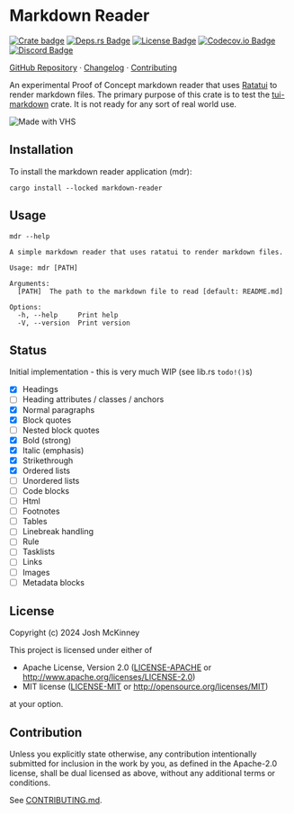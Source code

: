 # Markdown Reader

[![Crate badge]][markdown-reader]
[![Deps.rs Badge]][Dependency Status]
[![License Badge]](../LICENSE-MIT)
[![Codecov.io Badge]][Code Coverage]
[![Discord Badge]][Ratatui Discord]

[GitHub Repository] · [Changelog] · [Contributing]

An experimental Proof of Concept markdown reader that uses [Ratatui] to render markdown files. The
primary purpose of this crate is to test the [tui-markdown] crate. It is not ready for any sort of
real world use.

![Made with VHS](https://vhs.charm.sh/vhs-6Ur5mxqdVTizZxiAmgIjAE.gif)

## Installation

To install the markdown reader application (mdr):

```shell
cargo install --locked markdown-reader
```

## Usage

```shell
mdr --help

A simple markdown reader that uses ratatui to render markdown files.

Usage: mdr [PATH]

Arguments:
  [PATH]  The path to the markdown file to read [default: README.md]

Options:
  -h, --help     Print help
  -V, --version  Print version
```

## Status

Initial implementation - this is very much WIP (see lib.rs `todo!()`s)

- [x] Headings
- [ ] Heading attributes / classes / anchors
- [x] Normal paragraphs
- [x] Block quotes
- [ ] Nested block quotes
- [x] Bold (strong)
- [x] Italic (emphasis)
- [x] Strikethrough
- [x] Ordered lists
- [ ] Unordered lists
- [ ] Code blocks
- [ ] Html
- [ ] Footnotes
- [ ] Tables
- [ ] Linebreak handling
- [ ] Rule
- [ ] Tasklists
- [ ] Links
- [ ] Images
- [ ] Metadata blocks

## License

Copyright (c) 2024 Josh McKinney

This project is licensed under either of

- Apache License, Version 2.0
   ([LICENSE-APACHE](LICENSE-APACHE) or <http://www.apache.org/licenses/LICENSE-2.0>)
- MIT license
   ([LICENSE-MIT](LICENSE-MIT) or <http://opensource.org/licenses/MIT>)

at your option.

## Contribution

Unless you explicitly state otherwise, any contribution intentionally submitted
for inclusion in the work by you, as defined in the Apache-2.0 license, shall be
dual licensed as above, without any additional terms or conditions.

See [CONTRIBUTING.md](CONTRIBUTING.md).

[tui-markdown]: https://crates.io/crate/tui-markdown
[markdown-reader]: https://crates.io/crate/markdown-reader
[Ratatui]: https://crates.io/crates/ratatui

[Crate badge]: https://img.shields.io/crates/v/markdown-reader?logo=rust&style=for-the-badge
[Deps.rs Badge]: https://deps.rs/repo/github/joshka/tui-markdown/status.svg?path=markdown-reader&style=for-the-badge
[License Badge]: https://img.shields.io/crates/l/markdown-reader?style=for-the-badge
[Codecov.io Badge]: https://img.shields.io/codecov/c/github/joshka/markdown-reader?logo=codecov&style=for-the-badge&token=BAQ8SOKEST
[Discord Badge]: https://img.shields.io/discord/1070692720437383208?label=ratatui+discord&logo=discord&style=for-the-badge

[Dependency Status]: https://deps.rs/crate/markdown-reader
[Code Coverage]: https://app.codecov.io/gh/joshka/tui-markdown
[Ratatui Discord]: https://discord.gg/pMCEU9hNEj

[GitHub Repository]: https://github.com/joshka/tui-markdown
[Changelog]: https://github.com/joshka/tui-markdown/blob/main/markdown-reader/CHANGELOG.md
[Contributing]: https://github.com/joshka/tui-markdown/blob/main/CONTRIBUTING.md
